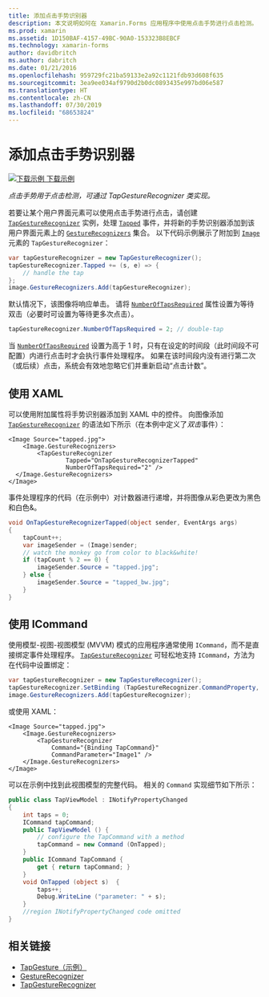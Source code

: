 ```yaml
---
title: 添加点击手势识别器
description: 本文说明如何在 Xamarin.Forms 应用程序中使用点击手势进行点击检测。 可通过 TapGestureRecognizer 类实现点击检测。
ms.prod: xamarin
ms.assetid: 1D150BAF-4157-49BC-90A0-153323B8EBCF
ms.technology: xamarin-forms
author: davidbritch
ms.author: dabritch
ms.date: 01/21/2016
ms.openlocfilehash: 959729fc21ba59133e2a92c1121fdb93d608f635
ms.sourcegitcommit: 3ea9ee034af9790d2b0dc0893435e997bd06e587
ms.translationtype: HT
ms.contentlocale: zh-CN
ms.lasthandoff: 07/30/2019
ms.locfileid: "68653824"
---
```

# <a name="adding-a-tap-gesture-recognizer"></a>添加点击手势识别器

[![下载示例](~/media/shared/download.png) 下载示例](https://docs.microsoft.com/samples/xamarin/xamarin-forms-samples/workingwithgestures-tapgesture)

_点击手势用于点击检测，可通过 TapGestureRecognizer 类实现。_

若要让某个用户界面元素可以使用点击手势进行点击，请创建 [`TapGestureRecognizer`](xref:Xamarin.Forms.TapGestureRecognizer) 实例，处理 [`Tapped`](xref:Xamarin.Forms.TapGestureRecognizer.Tapped) 事件，并将新的手势识别器添加到该用户界面元素上的 [`GestureRecognizers`](xref:Xamarin.Forms.View.GestureRecognizers) 集合。 以下代码示例展示了附加到 [`Image`](xref:Xamarin.Forms.Image) 元素的 `TapGestureRecognizer`：

```csharp
var tapGestureRecognizer = new TapGestureRecognizer();
tapGestureRecognizer.Tapped += (s, e) => {
    // handle the tap
};
image.GestureRecognizers.Add(tapGestureRecognizer);
```

默认情况下，该图像将响应单击。 请将 [`NumberOfTapsRequired`](xref:Xamarin.Forms.TapGestureRecognizer.NumberOfTapsRequired) 属性设置为等待双击（必要时可设置为等待更多次点击）。

```csharp
tapGestureRecognizer.NumberOfTapsRequired = 2; // double-tap
```

当 [`NumberOfTapsRequired`](xref:Xamarin.Forms.TapGestureRecognizer.NumberOfTapsRequired) 设置为高于 1 时，只有在设定的时间段（此时间段不可配置）内进行点击时才会执行事件处理程序。 如果在该时间段内没有进行第二次（或后续）点击，系统会有效地忽略它们并重新启动“点击计数”。

<a name="Using_Xaml" />

## <a name="using-xaml"></a>使用 XAML

可以使用附加属性将手势识别器添加到 XAML 中的控件。 向图像添加 [`TapGestureRecognizer`](xref:Xamarin.Forms.TapGestureRecognizer) 的语法如下所示（在本例中定义了*双击*事件）：

```xaml
<Image Source="tapped.jpg">
    <Image.GestureRecognizers>
        <TapGestureRecognizer
                Tapped="OnTapGestureRecognizerTapped"
                NumberOfTapsRequired="2" />
  </Image.GestureRecognizers>
</Image>
```

事件处理程序的代码（在示例中）对计数器进行递增，并将图像从彩色更改为黑色和白色&amp;。

```csharp
void OnTapGestureRecognizerTapped(object sender, EventArgs args)
{
    tapCount++;
    var imageSender = (Image)sender;
    // watch the monkey go from color to black&white!
    if (tapCount % 2 == 0) {
        imageSender.Source = "tapped.jpg";
    } else {
        imageSender.Source = "tapped_bw.jpg";
    }
}
```

## <a name="using-icommand"></a>使用 ICommand

使用模型-视图-视图模型 (MVVM) 模式的应用程序通常使用 `ICommand`，而不是直接绑定事件处理程序。 [`TapGestureRecognizer`](xref:Xamarin.Forms.TapGestureRecognizer) 可轻松地支持 `ICommand`，方法为在代码中设置绑定：

```csharp
var tapGestureRecognizer = new TapGestureRecognizer();
tapGestureRecognizer.SetBinding (TapGestureRecognizer.CommandProperty, "TapCommand");
image.GestureRecognizers.Add(tapGestureRecognizer);
```

或使用 XAML：

```xaml
<Image Source="tapped.jpg">
    <Image.GestureRecognizers>
        <TapGestureRecognizer
            Command="{Binding TapCommand}"
            CommandParameter="Image1" />
    </Image.GestureRecognizers>
</Image>
```

可以在示例中找到此视图模型的完整代码。 相关的 `Command` 实现细节如下所示：

```csharp
public class TapViewModel : INotifyPropertyChanged
{
    int taps = 0;
    ICommand tapCommand;
    public TapViewModel () {
        // configure the TapCommand with a method
        tapCommand = new Command (OnTapped);
    }
    public ICommand TapCommand {
        get { return tapCommand; }
    }
    void OnTapped (object s)  {
        taps++;
        Debug.WriteLine ("parameter: " + s);
    }
    //region INotifyPropertyChanged code omitted
}
```


## <a name="related-links"></a>相关链接

- [TapGesture（示例）](https://docs.microsoft.com/samples/xamarin/xamarin-forms-samples/workingwithgestures-tapgesture)
- [GestureRecognizer](xref:Xamarin.Forms.GestureRecognizer)
- [TapGestureRecognizer](xref:Xamarin.Forms.TapGestureRecognizer)
